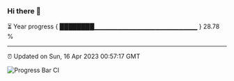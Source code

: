 ### Hi there 👋

⏳ Year progress { ████████▁▁▁▁▁▁▁▁▁▁▁▁▁▁▁▁▁▁▁▁▁▁ } 28.78 %

---

⏰ Updated on Sun, 16 Apr 2023 00:57:17 GMT

![Progress Bar CI](https://github.com/liununu/liununu/workflows/Progress%20Bar%20CI/badge.svg)
